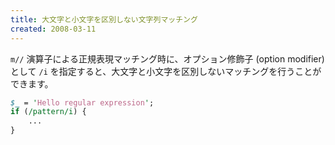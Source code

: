 ```yaml
---
title: 大文字と小文字を区別しない文字列マッチング
created: 2008-03-11
---
```


`m//` 演算子による正規表現マッチング時に、オプション修飾子 (option modifier) として `/i` を指定すると、大文字と小文字を区別しないマッチングを行うことができます。

```perl
$_ = 'Hello regular expression';
if (/pattern/i) {
    ...
}
```


